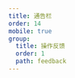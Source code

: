 ```yaml
---
title: 通告栏
order: 14
mobile: true
group:
  title: 操作反馈
  order: 1
  path: feedback
---
```


<code src="../demo/NoticeBar.jsx"></code>
<API src="../src/NoticeBar.tsx"></API>
